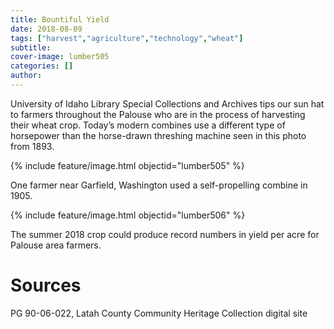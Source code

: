 ```yaml
---
title: Bountiful Yield
date: 2018-08-09
tags: ["harvest","agriculture","technology","wheat"]
subtitle: 
cover-image: lumber505
categories: []
author: 
---
```


University of Idaho Library Special Collections and Archives tips our sun hat to farmers throughout the Palouse who are in the process of harvesting their wheat crop. Today’s modern combines use a different type of horsepower than the horse-drawn threshing machine seen in this photo from 1893.

{% include feature/image.html objectid="lumber505" %}

One farmer near Garfield, Washington used a self-propelling combine in 1905.

{% include feature/image.html objectid="lumber506" %}

The summer 2018 crop could produce record numbers in yield per acre for Palouse area farmers.

# Sources

PG 90-06-022, Latah County Community Heritage Collection digital site